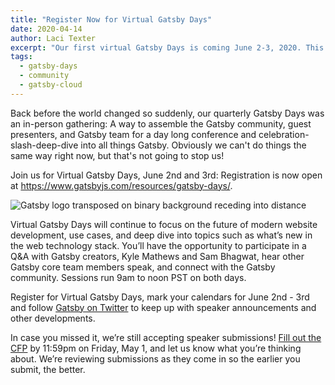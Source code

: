 ```yaml
---
title: "Register Now for Virtual Gatsby Days"
date: 2020-04-14
author: Laci Texter
excerpt: "Our first virtual Gatsby Days is coming June 2-3, 2020. This free remote conference will be live-streamed on YouTube from 9am to noon PST both days, and you can register now!"
tags:
  - gatsby-days
  - community
  - gatsby-cloud
---
```


Back before the world changed so suddenly, our quarterly Gatsby Days was an in-person gathering: A way to assemble the Gatsby community, guest presenters, and Gatsby team for a day long conference and celebration-slash-deep-dive into all things Gatsby. Obviously we can't do things the same way right now, but that's not going to stop us!

Join us for Virtual Gatsby Days, June 2nd and 3rd: Registration is now open at https://www.gatsbyjs.com/resources/gatsby-days/.

![Gatsby logo transposed on binary background receding into distance](./virutalGatsbyDays.jpg "Gatsby logo on futuristic binary background")

Virtual Gatsby Days will continue to focus on the future of modern website development, use cases, and deep dive into topics such as what’s new in the web technology stack. You’ll have the opportunity to participate in a Q&A with Gatsby creators, Kyle Mathews and Sam Bhagwat, hear other Gatsby core team members speak, and connect with the Gatsby community. Sessions run 9am to noon PST on both days.

Register for Virtual Gatsby Days, mark your calendars for June 2nd - 3rd and follow [Gatsby on Twitter](https://twitter.com/gatsbyjs) to keep up with speaker announcements and other developments.

In case you missed it, we’re still accepting speaker submissions! [Fill out the CFP](https://docs.google.com/forms/d/e/1FAIpQLSfjUpqpmRL18ydo_PmC4jxvPG8xhOlix43KeRHOhUbPp3u7Mw/viewform?usp=sf_link) by 11:59pm on Friday, May 1, and let us know what you’re thinking about. We’re reviewing submissions as they come in so the earlier you submit, the better.
